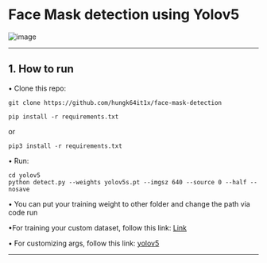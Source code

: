 # Face Mask detection using Yolov5

![image](https://user-images.githubusercontent.com/80585483/144695158-e77a8ace-d71c-4792-9f1f-671b10475a17.png)

------------------------------------
## 1. How to run
• Clone this repo:
```
git clone https://github.com/hungk64it1x/face-mask-detection
```
```
pip install -r requirements.txt
```
or
```
pip3 install -r requirements.txt
```
• Run:
```
cd yolov5
python detect.py --weights yolov5s.pt --imgsz 640 --source 0 --half --nosave
```
• You can put your training weight to other folder and change the path via code run

•For training your custom dataset, follow this link: [Link](https://www.youtube.com/watch?v=12UoOlsRwh8)

• For customizing args, follow this link: [yolov5](https://github.com/ultralytics/yolov5)

-------------------------------------



